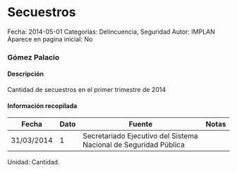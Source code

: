 Secuestros
=====

Fecha: 2014-05-01
Categorías: Delincuencia, Seguridad
Autor: IMPLAN
Aparece en pagina inicial: No

### Gómez Palacio

#### Descripción

Cantidad de secuestros en el primer trimestre de 2014

<!-- break -->

#### Información recopilada

<table class="table table-hover table-bordered matriz">
  <thead>
    <tr><th>Fecha</th><th>Dato</th><th>Fuente</th><th>Notas</th></tr>
  </thead>
  <tbody>
    <tr><td class="centrado">31/03/2014</td><td class="derecha">1</td><td>Secretariado Ejecutivo del Sistema Nacional de Seguridad Pública</td><td></td></tr>
  </tbody>
</table>

Unidad: Cantidad.
